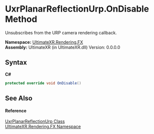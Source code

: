 # UxrPlanarReflectionUrp.OnDisable Method 
 

Unsubscribes from the URP camera rendering callback.

**Namespace:**&nbsp;<a href="N_UltimateXR_Rendering_FX">UltimateXR.Rendering.FX</a><br />**Assembly:**&nbsp;UltimateXR (in UltimateXR.dll) Version: 0.0.0.0

## Syntax

**C#**<br />
``` C#
protected override void OnDisable()
```


## See Also


#### Reference
<a href="T_UltimateXR_Rendering_FX_UxrPlanarReflectionUrp">UxrPlanarReflectionUrp Class</a><br /><a href="N_UltimateXR_Rendering_FX">UltimateXR.Rendering.FX Namespace</a><br />